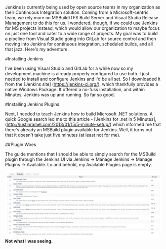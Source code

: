 Jenkins is currently being used by open source teams in my organization as their Continuous Integration solution. Coming from a Microsoft-centric team, we rely more on MSBuild/TFS Build Server and Visual Studio Release Management to do this for us. I wondered, though, if we could use Jenkins for MS projects instead, which would allow our organization to maybe focus on just one tool and cater to a wide range of projects. My goal was to build a pipeline from Visual Studio going into GitLab for source control and then moving into Jenkins for continuous integration, scheduled builds, and all that jazz. Here's my adventure.

#Installing Jenkins

I've been using Visual Studio and GitLab for a while now so my development machine is already properly configured to use both. I just needed to install and configure Jenkins and I'd be all set. So I downloaded it from the [Jenkins site] (https://jenkins-ci.org/), which thankfully provides a native Windows Package. It offered a no-fuss installation, and within Minutes, Jenkins was up and running. So far so good.

#Installing Jenkins Plugins

Next, I needed to teach Jenkins how to build Microsoft .NET solutions. A quick Google search led me to this article - [Jenkins for .net in 5 Minutes], (http://justinramel.com/2013/01/15/5-minute-setup/) which informed me that there's already an MSBuild plugin available for Jenkins. Well, it turns out that it doesn't take just five minutes (at least not for me).

##Plugin Woes

The guide mentions that I should be able to simply search for the MSBuild plugin through the Jenkins UI via Jenkins -> Manage Jenkins -> Manage Plugins -> Available. Lo and behold, my Available Plugins page is empty.

![Not what I was seeing](https://github.com/JericCantos/TIL/blob/master/Images/Jenkins-CI/availableplugins.jpg)
**Not what I was seeing.**



